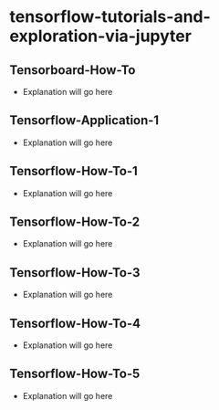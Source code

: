 # tensorflow-tutorials-and-exploration-via-jupyter

## Tensorboard-How-To
- Explanation will go here

## Tensorflow-Application-1
- Explanation will go here

## Tensorflow-How-To-1
- Explanation will go here

## Tensorflow-How-To-2
- Explanation will go here

## Tensorflow-How-To-3
- Explanation will go here

## Tensorflow-How-To-4
- Explanation will go here

## Tensorflow-How-To-5
- Explanation will go here
